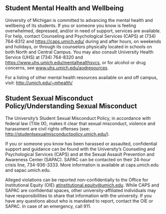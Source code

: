 ## Student Mental Health and Wellbeing 

University of Michigan is committed to advancing the mental health and wellbeing of its students. If you or someone you know is feeling overwhelmed, depressed, and/or in need of support, services are available. For help, contact Counseling and Psychological Services (CAPS) at (734) 764-8312 and https://caps.umich.edu/ during and after hours, on weekends and holidays, or through its counselors physically located in schools on both North and Central Campus. You may also consult University Health Service (UHS) at (734) 764-8320 and https://www.uhs.umich.edu/mentalhealthsvcs, or for alcohol or drug concerns, see  www.uhs.umich.edu/aodresources.   

For a listing of other mental health resources available on and off campus, visit: 
http://umich.edu/~mhealth/

## Student Sexual Misconduct Policy/Understanding Sexual Misconduct

The University’s Student Sexual Misconduct Policy, in accordance with federal law (Title IX), makes it clear that sexual misconduct, violence and harassment are civil rights offenses (see: http://studentsexualmisconductpolicy.umich.edu/).

If you or someone you know has been harassed or assaulted, confidential support and guidance can be found with the University’s Counseling and Psychological Services (CAPS) and at the Sexual Assault Prevention and Awareness Center (SAPAC). SAPAC can be contacted on their 24-hour crisis line, 734-936-3333. More information is available at caps.umich.edu and sapac.umich.edu.

Alleged violations can be reported non-confidentially to the Office for Institutional Equity (OIE) atinstitutional.equity@umich.edu. While CAPS and SAPAC are confidential spaces, other university-affiliated individuals may have responsibilities to share that information with the university. If you have any questions about who is mandated to report, contact the OIE or SAPAC. In case of an emergency, call 911.
